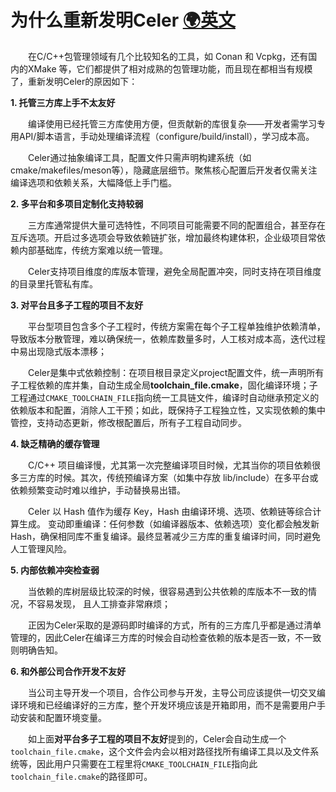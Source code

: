 # 为什么重新发明Celer  [🌍英文](../en-US/README.md)

&emsp;&emsp;在C/C++包管理领域有几个比较知名的工具，如 Conan 和 Vcpkg，还有国内的XMake 等，它们都提供了相对成熟的包管理功能，而且现在都相当有规模了，重新发明Celer的原因如下：

**1. 托管三方库上手不太友好**

&emsp;&emsp;编译使用已经托管三方库使用方便，但贡献新的库很复杂——开发者需学习专用API/脚本语言，手动处理编译流程（configure/build/install），学习成本高。  

&emsp;&emsp;Celer通过抽象编译工具，配置文件只需声明构建系统（如cmake/makefiles/meson等），隐藏底层细节。聚焦核心配置后开发者仅需关注编译选项和依赖关系，大幅降低上手门槛。

**2. 多平台和多项目定制化支持较弱**

&emsp;&emsp;三方库通常提供大量可选特性，不同项目可能需要不同的配置组合，甚至存在互斥选项。开启过多选项会导致依赖链扩张，增加最终构建体积，企业级项目常依赖内部基础库，传统方案难以统一管理。  

&emsp;&emsp;Celer支持项目维度的库版本管理，避免全局配置冲突，同时支持在项目维度的目录里托管私有库。

**3. 对平台且多子工程的项目不友好**

&emsp;&emsp;平台型项目包含多个子工程时，传统方案需在每个子工程单独维护依赖清单，导致版本分散管理，难以确保统一，依赖库数量多时，人工核对成本高，迭代过程中易出现隐式版本漂移；  

&emsp;&emsp;Celer是集中式依赖控制：在项目根目录定义project配置文件，统一声明所有子工程依赖的库并集，自动生成全局**toolchain_file.cmake**，固化编译环境；子工程通过`CMAKE_TOOLCHAIN_FILE`指向统一工具链文件，编译时自动继承预定义的依赖版本和配置，消除人工干预；如此，既保持子工程独立性，又实现依赖的集中管控，支持动态更新，修改根配置后，所有子工程自动同步。

**4. 缺乏精确的缓存管理**

&emsp;&emsp;C/C++ 项目编译慢，尤其第一次完整编译项目时候，尤其当你的项目依赖很多三方库的时候。其次，传统预编译方案（如集中存放 lib/include）在多平台或依赖频繁变动时难以维护，手动替换易出错。  

&emsp;&emsp;Celer 以 Hash 值作为缓存 Key，Hash 由编译环境、选项、依赖链等综合计算生成。
变动即重编译：任何参数（如编译器版本、依赖选项）变化都会触发新 Hash，确保相同库不重复编译。最终显著减少三方库的重复编译时间，同时避免人工管理风险。

**5. 内部依赖冲突检查弱**

&emsp;&emsp;当依赖的库树层级比较深的时候，很容易遇到公共依赖的库版本不一致的情况，不容易发现， 且人工排查非常麻烦；  

&emsp;&emsp;正因为Celer采取的是源码即时编译的方式，所有的三方库几乎都是通过清单管理的，因此Celer在编译三方库的时候会自动检查依赖的版本是否一致，不一致则明确告知。

**6. 和外部公司合作开发不友好** 

&emsp;&emsp;当公司主导开发一个项目，合作公司参与开发，主导公司应该提供一切交叉编译环境和已经编译好的三方库，整个开发环境应该是开箱即用，而不是需要用户手动安装和配置环境变量。  

&emsp;&emsp;如上面**对平台多子工程的项目不友好**提到的，Celer会自动生成一个`toolchain_file.cmake`，这个文件会内会以相对路径找所有编译工具以及文件系统等，因此用户只需要在工程里将`CMAKE_TOOLCHAIN_FILE`指向此`toolchain_file.cmake`的路径即可。